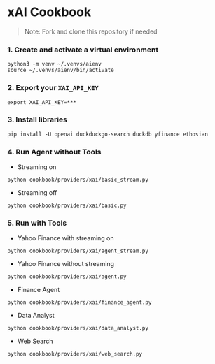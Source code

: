 # xAI Cookbook

> Note: Fork and clone this repository if needed

### 1. Create and activate a virtual environment

```shell
python3 -m venv ~/.venvs/aienv
source ~/.venvs/aienv/bin/activate
```

### 2. Export your `XAI_API_KEY`

```shell
export XAI_API_KEY=***
```

### 3. Install libraries

```shell
pip install -U openai duckduckgo-search duckdb yfinance ethosian
```

### 4. Run Agent without Tools

- Streaming on

```shell
python cookbook/providers/xai/basic_stream.py
```

- Streaming off

```shell
python cookbook/providers/xai/basic.py
```

### 5. Run with Tools

- Yahoo Finance with streaming on

```shell
python cookbook/providers/xai/agent_stream.py
```

- Yahoo Finance without streaming

```shell
python cookbook/providers/xai/agent.py
```

- Finance Agent

```shell
python cookbook/providers/xai/finance_agent.py
```

- Data Analyst

```shell
python cookbook/providers/xai/data_analyst.py
```

- Web Search

```shell
python cookbook/providers/xai/web_search.py
```
